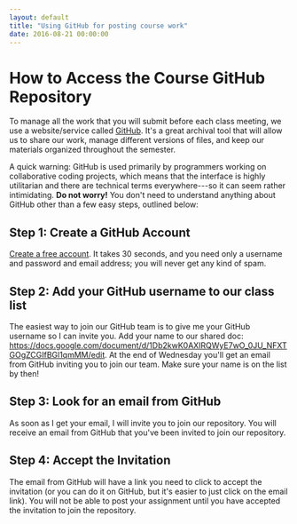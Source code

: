 ```yaml
---
layout: default
title: "Using GitHub for posting course work"
date: 2016-08-21 00:00:00
---
```

# How to Access the Course GitHub Repository

To manage all the work that you will submit before each class meeting, we use a website/service called [GitHub](github.com). It's a great archival tool that will allow us to share our work, manage different versions of files, and keep our materials organized throughout the semester.

A quick warning: GitHub is used primarily by programmers working on collaborative coding projects, which means that the interface is highly utilitarian and there are technical terms everywhere---so it can seem rather intimidating. **Do not worry!** You don't need to understand anything about GitHub other than a few easy steps, outlined below:

## Step 1: Create a GitHub Account
[Create a free account](https://github.com/join). It takes 30 seconds, and you need only a username and password and email address; you will never get any kind of spam.

## Step 2: Add your GitHub username to our class list
The easiest way to join our GitHub team is to give me your GitHub username so I can invite you. Add your name to our shared doc: https://docs.google.com/document/d/1Db2kwK0AXIRQWyE7wO_0JU_NFXTGOgZCGIfBGl1qmMM/edit. At the end of Wednesday you'll get an email from GitHub inviting you to join our team. Make sure your name is on the list by then!

## Step 3: Look for an email from GitHub
As soon as I get your email, I will invite you to join our repository. You will receive an email from GitHub that you've been invited to join our repository.

## Step 4: Accept the Invitation
The email from GitHub will have a link you need to click to accept the invitation (or you can do it on GitHub, but it's easier to just click on the email link). You will not be able to post your assignment until you have accepted the invitation to join the repository.
